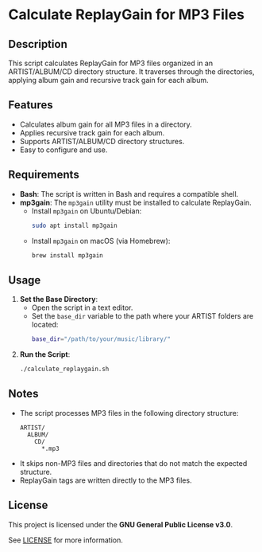 # Calculate ReplayGain for MP3 Files

## Description
This script calculates ReplayGain for MP3 files organized in an ARTIST/ALBUM/CD directory structure. It traverses through the directories, applying album gain and recursive track gain for each album.

## Features
- Calculates album gain for all MP3 files in a directory.
- Applies recursive track gain for each album.
- Supports ARTIST/ALBUM/CD directory structures.
- Easy to configure and use.

## Requirements
- **Bash**: The script is written in Bash and requires a compatible shell.
- **mp3gain**: The `mp3gain` utility must be installed to calculate ReplayGain.
  - Install `mp3gain` on Ubuntu/Debian:
    ```bash
    sudo apt install mp3gain
    ```
  - Install `mp3gain` on macOS (via Homebrew):
    ```bash
    brew install mp3gain
    ```

## Usage
1. **Set the Base Directory**:
   - Open the script in a text editor.
   - Set the `base_dir` variable to the path where your ARTIST folders are located:
     ```bash
     base_dir="/path/to/your/music/library/"
     ```
2. **Run the Script**:
   ```bash
   ./calculate_replaygain.sh
   ```

## Notes
- The script processes MP3 files in the following directory structure:
  ```
  ARTIST/
    ALBUM/
      CD/
        *.mp3
  ```
- It skips non-MP3 files and directories that do not match the expected structure.
- ReplayGain tags are written directly to the MP3 files.

## License

This project is licensed under the **GNU General Public License v3.0**.

See [LICENSE](../../LICENSE) for more information.
